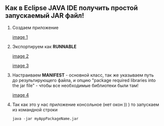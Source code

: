 ## Как в Eclipse JAVA IDE получить простой запускаемый JAR файл!

1. Создаем приложение 

    [image 1](./rjar1.png)

2. Экспортируем как **RUNNABLE**

    [image 2](./rjar2.png)

    [image 3](./rjar3.png)

3. Настраиваем **MANIFEST** - основной класс, так же указываем путь до результирующего файла, и опцию "package required libraries into the jar file" - чтобы все необходимые библиотеки были там!

    [image 4](./rjar4.png)

4. Так как это у нас приложение консольное (нет окон )) )    то запускаем из командной строки

    ```
    java -jar myAppPackageName.jar
    ```